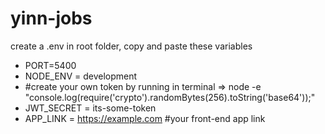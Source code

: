 # yinn-jobs

create a .env in root folder, copy and paste these variables


- PORT=5400
- NODE_ENV = development
- #create your own token by running in terminal => node -e "console.log(require('crypto').randomBytes(256).toString('base64'));"
- JWT_SECRET = its-some-token
- APP_LINK = https://example.com #your front-end app link
